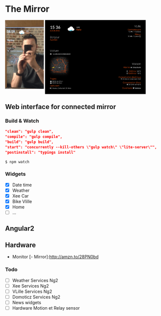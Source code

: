 # The Mirror

<img src="screen/screen.gif" width="25%">
<img src="screen/screen_2.png" width="65%" style="vertical-align: top;">

## Web interface for connected mirror

### Build & Watch

```json
"clean": "gulp clean",
"compile": "gulp compile",
"build": "gulp build",
"start": "concurrently --kill-others \"gulp watch\" \"lite-server\"",
"postinstall": "typings install"
```

```terminal
$ npm watch
```

### Widgets

- [x] Date time
- [x] Weather
- [x] Xee Car
- [x] Bike Vlille
- [x] Home
- [ ] ...

## Angular2

## Hardware

[- Raspberry Pi]:http://amzn.to/28Q1ztX
[- Motion Sensor]:http://amzn.to/28Q1zdA
[- Relay]:http://amzn.to/28SjqEU
- Monitor
[- Mirror]:http://amzn.to/28PN0bd

### Todo

- [ ] Weather Services Ng2
- [ ] Xee Services Ng2
- [ ] VLille Services Ng2
- [ ] Domoticz Services Ng2
- [ ] News widgets
- [ ] Hardware Motion et Relay sensor
